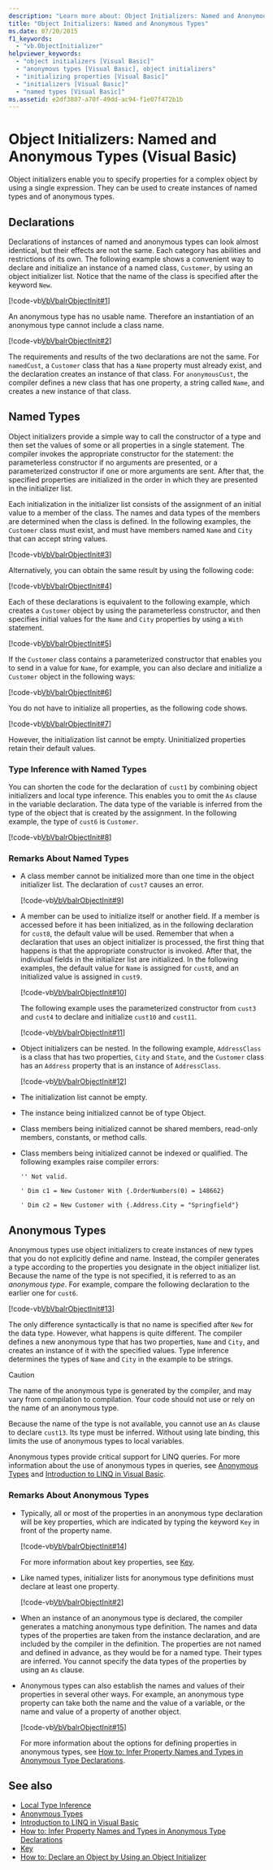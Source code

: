 ```yaml
---
description: "Learn more about: Object Initializers: Named and Anonymous Types (Visual Basic)"
title: "Object Initializers: Named and Anonymous Types"
ms.date: 07/20/2015
f1_keywords: 
  - "vb.ObjectInitializer"
helpviewer_keywords: 
  - "object initializers [Visual Basic]"
  - "anonymous types [Visual Basic], object initializers"
  - "initializing properties [Visual Basic]"
  - "initializers [Visual Basic]"
  - "named types [Visual Basic]"
ms.assetid: e2df3807-a70f-49dd-ac94-f1e07f472b1b
---
```

# Object Initializers: Named and Anonymous Types (Visual Basic)

Object initializers enable you to specify properties for a complex object by using a single expression. They can be used to create instances of named types and of anonymous types.  
  
## Declarations  

 Declarations of instances of named and anonymous types can look almost identical, but their effects are not the same. Each category has abilities and restrictions of its own. The following example shows a convenient way to declare and initialize an instance of a named class, `Customer`, by using an object initializer list. Notice that the name of the class is specified after the keyword `New`.  
  
 [!code-vb[VbVbalrObjectInit#1](~/samples/snippets/visualbasic/VS_Snippets_VBCSharp/VbVbalrObjectInit/VB/Class1.vb#1)]  
  
 An anonymous type has no usable name. Therefore an instantiation of an anonymous type cannot include a class name.  
  
 [!code-vb[VbVbalrObjectInit#2](~/samples/snippets/visualbasic/VS_Snippets_VBCSharp/VbVbalrObjectInit/VB/Class1.vb#2)]  
  
 The requirements and results of the two declarations are not the same. For `namedCust`, a `Customer` class that has a `Name` property must already exist, and the declaration creates an instance of that class. For `anonymousCust`, the compiler defines a new class that has one property, a string called `Name`, and creates a new instance of that class.  
  
## Named Types  

 Object initializers provide a simple way to call the constructor of a type and then set the values of some or all properties in a single statement. The compiler invokes the appropriate constructor for the statement: the parameterless constructor if no arguments are presented, or a parameterized constructor if one or more arguments are sent. After that, the specified properties are initialized in the order in which they are presented in the initializer list.  
  
 Each initialization in the initializer list consists of the assignment of an initial value to a member of the class. The names and data types of the members are determined when the class is defined. In the following examples, the `Customer` class must exist, and must have members named `Name` and `City` that can accept string values.  
  
 [!code-vb[VbVbalrObjectInit#3](~/samples/snippets/visualbasic/VS_Snippets_VBCSharp/VbVbalrObjectInit/VB/Class1.vb#3)]  
  
 Alternatively, you can obtain the same result by using the following code:  
  
 [!code-vb[VbVbalrObjectInit#4](~/samples/snippets/visualbasic/VS_Snippets_VBCSharp/VbVbalrObjectInit/VB/Class1.vb#4)]  
  
 Each of these declarations is equivalent to the following example, which creates a `Customer` object by using the parameterless constructor, and then specifies initial values for the `Name` and `City` properties by using a `With` statement.  
  
 [!code-vb[VbVbalrObjectInit#5](~/samples/snippets/visualbasic/VS_Snippets_VBCSharp/VbVbalrObjectInit/VB/Class1.vb#5)]  
  
 If the `Customer` class contains a parameterized constructor that enables you to send in a value for `Name`, for example, you can also declare and initialize a `Customer` object in the following ways:  
  
 [!code-vb[VbVbalrObjectInit#6](~/samples/snippets/visualbasic/VS_Snippets_VBCSharp/VbVbalrObjectInit/VB/Class1.vb#6)]  
  
 You do not have to initialize all properties, as the following code shows.  
  
 [!code-vb[VbVbalrObjectInit#7](~/samples/snippets/visualbasic/VS_Snippets_VBCSharp/VbVbalrObjectInit/VB/Class1.vb#7)]  
  
 However, the initialization list cannot be empty. Uninitialized properties retain their default values.  
  
### Type Inference with Named Types  

 You can shorten the code for the declaration of `cust1` by combining object initializers and local type inference. This enables you to omit the `As` clause in the variable declaration. The data type of the variable is inferred from the type of the object that is created by the assignment. In the following example, the type of `cust6` is `Customer`.  
  
 [!code-vb[VbVbalrObjectInit#8](~/samples/snippets/visualbasic/VS_Snippets_VBCSharp/VbVbalrObjectInit/VB/Class1.vb#8)]  
  
### Remarks About Named Types  
  
- A class member cannot be initialized more than one time in the object initializer list. The declaration of `cust7` causes an error.  
  
     [!code-vb[VbVbalrObjectInit#9](~/samples/snippets/visualbasic/VS_Snippets_VBCSharp/VbVbalrObjectInit/VB/Class1.vb#9)]  
  
- A member can be used to initialize itself or another field. If a member is accessed before it has been initialized, as in the following declaration for `cust8`, the default value will be used. Remember that when a declaration that uses an object initializer is processed, the first thing that happens is that the appropriate constructor is invoked. After that, the individual fields in the initializer list are initialized. In the following examples, the default value for `Name` is assigned for `cust8`, and an initialized value is assigned in `cust9`.  
  
     [!code-vb[VbVbalrObjectInit#10](~/samples/snippets/visualbasic/VS_Snippets_VBCSharp/VbVbalrObjectInit/VB/Class1.vb#10)]  
  
     The following example uses the parameterized constructor from `cust3` and `cust4` to declare and initialize `cust10` and `cust11`.  
  
     [!code-vb[VbVbalrObjectInit#11](~/samples/snippets/visualbasic/VS_Snippets_VBCSharp/VbVbalrObjectInit/VB/Class1.vb#11)]  
  
- Object initializers can be nested. In the following example, `AddressClass` is a class that has two properties, `City` and `State`, and the `Customer` class has an `Address` property that is an instance of `AddressClass`.  
  
     [!code-vb[VbVbalrObjectInit#12](~/samples/snippets/visualbasic/VS_Snippets_VBCSharp/VbVbalrObjectInit/VB/Class1.vb#12)]  
  
- The initialization list cannot be empty.  
  
- The instance being initialized cannot be of type Object.  
  
- Class members being initialized cannot be shared members, read-only members, constants, or method calls.  
  
- Class members being initialized cannot be indexed or qualified. The following examples raise compiler errors:  
  
     `'' Not valid.`  
  
     `' Dim c1 = New Customer With {.OrderNumbers(0) = 148662}`  
  
     `' Dim c2 = New Customer with {.Address.City = "Springfield"}`  
  
## Anonymous Types  

 Anonymous types use object initializers to create instances of new types that you do not explicitly define and name. Instead, the compiler generates a type according to the properties you designate in the object initializer list. Because the name of the type is not specified, it is referred to as an *anonymous type*. For example, compare the following declaration to the earlier one for `cust6`.  
  
 [!code-vb[VbVbalrObjectInit#13](~/samples/snippets/visualbasic/VS_Snippets_VBCSharp/VbVbalrObjectInit/VB/Class1.vb#13)]  
  
 The only difference syntactically is that no name is specified after `New` for the data type. However, what happens is quite different. The compiler defines a new anonymous type that has two properties, `Name` and `City`, and creates an instance of it with the specified values. Type inference determines the types of `Name` and `City` in the example to be strings.  
  
> [!CAUTION]
> The name of the anonymous type is generated by the compiler, and may vary from compilation to compilation. Your code should not use or rely on the name of an anonymous type.  
  
 Because the name of the type is not available, you cannot use an `As` clause to declare `cust13`. Its type must be inferred. Without using late binding, this limits the use of anonymous types to local variables.  
  
 Anonymous types provide critical support for LINQ queries. For more information about the use of anonymous types in queries, see [Anonymous Types](anonymous-types.md) and [Introduction to LINQ in Visual Basic](../linq/introduction-to-linq.md).  
  
### Remarks About Anonymous Types  
  
- Typically, all or most of the properties in an anonymous type declaration will be key properties, which are indicated by typing the keyword `Key` in front of the property name.  
  
     [!code-vb[VbVbalrObjectInit#14](~/samples/snippets/visualbasic/VS_Snippets_VBCSharp/VbVbalrObjectInit/VB/Class1.vb#14)]  
  
     For more information about key properties, see [Key](../../../language-reference/modifiers/key.md).  
  
- Like named types, initializer lists for anonymous type definitions must declare at least one property.  
  
     [!code-vb[VbVbalrObjectInit#2](~/samples/snippets/visualbasic/VS_Snippets_VBCSharp/VbVbalrObjectInit/VB/Class1.vb#2)]  
  
- When an instance of an anonymous type is declared, the compiler generates a matching anonymous type definition. The names and data types of the properties are taken from the instance declaration, and are included by the compiler in the definition. The properties are not named and defined in advance, as they would be for a named type. Their types are inferred. You cannot specify the data types of the properties by using an `As` clause.  
  
- Anonymous types can also establish the names and values of their properties in several other ways. For example, an anonymous type property can take both the name and the value of a variable, or the name and value of a property of another object.  
  
     [!code-vb[VbVbalrObjectInit#15](~/samples/snippets/visualbasic/VS_Snippets_VBCSharp/VbVbalrObjectInit/VB/Class1.vb#15)]  
  
     For more information about the options for defining properties in anonymous types, see [How to: Infer Property Names and Types in Anonymous Type Declarations](how-to-infer-property-names-and-types-in-anonymous-type-declarations.md).  
  
## See also

- [Local Type Inference](../variables/local-type-inference.md)
- [Anonymous Types](anonymous-types.md)
- [Introduction to LINQ in Visual Basic](../linq/introduction-to-linq.md)
- [How to: Infer Property Names and Types in Anonymous Type Declarations](how-to-infer-property-names-and-types-in-anonymous-type-declarations.md)
- [Key](../../../language-reference/modifiers/key.md)
- [How to: Declare an Object by Using an Object Initializer](how-to-declare-an-object-by-using-an-object-initializer.md)
